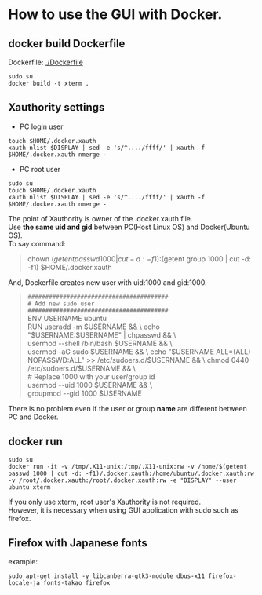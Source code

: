 # How to use the GUI with Docker.

## docker build Dockerfile
Dockerfile: [./Dockerfile](./Dockerfile)
```
sudo su
docker build -t xterm .
```

## Xauthority settings
* PC login user
```
touch $HOME/.docker.xauth
xauth nlist $DISPLAY | sed -e 's/^..../ffff/' | xauth -f $HOME/.docker.xauth nmerge -
```
* PC root user
```
sudo su
touch $HOME/.docker.xauth
xauth nlist $DISPLAY | sed -e 's/^..../ffff/' | xauth -f $HOME/.docker.xauth nmerge -
```
The point of Xauthority is owner of the .docker.xauth file.<br>
Use **the same uid and gid** between PC(Host Linux OS) and Docker(Ubuntu OS).<br>
To say command:<br>
>chown $(getent passwd 1000 | cut -d: -f1):$(getent group 1000 | cut -d: -f1) $HOME/.docker.xauth  

And, Dockerfile creates new user with uid:1000 and gid:1000.<br>
>`########################################`  
>`# Add new sudo user`  
>`########################################`  
>ENV USERNAME ubuntu  
>RUN useradd -m $USERNAME && \  
>        echo "$USERNAME:$USERNAME" | chpasswd && \  
>        usermod --shell /bin/bash $USERNAME && \  
>        usermod -aG sudo $USERNAME && \  
>        echo "$USERNAME ALL=(ALL) NOPASSWD:ALL" >> /etc/sudoers.d/$USERNAME && \  
>        chmod 0440 /etc/sudoers.d/$USERNAME && \  
>        # Replace 1000 with your user/group id  
>        usermod  --uid 1000 $USERNAME && \  
>        groupmod --gid 1000 $USERNAME  

There is no problem even if the user or group **name** are different between PC and Docker.  

## docker run
```
sudo su
docker run -it -v /tmp/.X11-unix:/tmp/.X11-unix:rw -v /home/$(getent passwd 1000 | cut -d: -f1)/.docker.xauth:/home/ubuntu/.docker.xauth:rw -v /root/.docker.xauth:/root/.docker.xauth:rw -e "DISPLAY" --user ubuntu xterm
```
If you only use xterm, root user's Xauthority is not required.<br>
However, it is necessary when using GUI application with sudo such as firefox.<br>

## Firefox with Japanese fonts
example:
```
sudo apt-get install -y libcanberra-gtk3-module dbus-x11 firefox-locale-ja fonts-takao firefox
```
